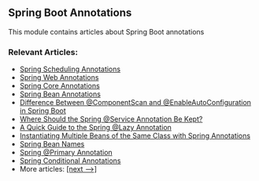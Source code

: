 ## Spring Boot Annotations

This module contains articles about Spring Boot annotations

### Relevant Articles:

- [Spring Scheduling Annotations](https://www.baeldung.com/spring-scheduling-annotations)
- [Spring Web Annotations](https://www.baeldung.com/spring-mvc-annotations)
- [Spring Core Annotations](https://www.baeldung.com/spring-core-annotations)
- [Spring Bean Annotations](https://www.baeldung.com/spring-bean-annotations)
- [Difference Between @ComponentScan and @EnableAutoConfiguration in Spring Boot](https://www.baeldung.com/spring-componentscan-vs-enableautoconfiguration)
- [Where Should the Spring @Service Annotation Be Kept?](https://www.baeldung.com/spring-service-annotation-placement)
- [A Quick Guide to the Spring @Lazy Annotation](https://www.baeldung.com/spring-lazy-annotation)
- [Instantiating Multiple Beans of the Same Class with Spring Annotations](https://www.baeldung.com/spring-same-class-multiple-beans)
- [Spring Bean Names](https://www.baeldung.com/spring-bean-names)
- [Spring @Primary Annotation](http://www.baeldung.com/spring-primary)
- [Spring Conditional Annotations](https://www.baeldung.com/spring-conditional-annotations)
- More articles: [[next -->]](/spring-boot-modules/spring-boot-annotations-2)
